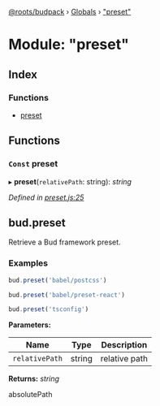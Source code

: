 [@roots/budpack](../README.md) › [Globals](../globals.md) › ["preset"](_preset_.md)

# Module: "preset"

## Index

### Functions

* [preset](_preset_.md#const-preset)

## Functions

### `Const` preset

▸ **preset**(`relativePath`: string): *string*

*Defined in [preset.js:25](https://github.com/roots/bud-support/blob/5f43850/src/budpack/builder/api/preset.js#L25)*

## bud.preset

Retrieve a Bud framework preset.

### Examples

```js
bud.preset('babel/postcss')
```

```js
bud.preset('babel/preset-react')
```

```js
bud.preset('tsconfig')
```

**Parameters:**

Name | Type | Description |
------ | ------ | ------ |
`relativePath` | string | relative path |

**Returns:** *string*

absolutePath
